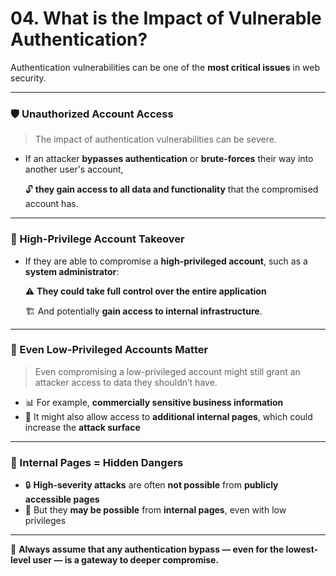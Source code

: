 # 04. What is the Impact of Vulnerable Authentication?

Authentication vulnerabilities can be one of the **most critical issues** in web security.

---

### 🛡️ Unauthorized Account Access

> The impact of authentication vulnerabilities can be severe.
> 
- If an attacker **bypasses authentication** or **brute-forces** their way into another user's account,
    
    🔓 **they gain access to all data and functionality** that the compromised account has.
    

---

### 👑 High-Privilege Account Takeover

- If they are able to compromise a **high-privileged account**, such as a **system administrator**:
    
    ⚠️ **They could take full control over the entire application**
    
    🏗️ And potentially **gain access to internal infrastructure**.
    

---

### 📁 Even Low-Privileged Accounts Matter

> Even compromising a low-privileged account might still grant an attacker access to data they shouldn’t have.
> 
- 📊 For example, **commercially sensitive business information**
- 🧭 It might also allow access to **additional internal pages**, which could increase the **attack surface**

---

### 🧨 Internal Pages = Hidden Dangers

- 🔒 **High-severity attacks** are often **not possible** from **publicly accessible pages**
- 🧬 But they **may be possible** from **internal pages**, even with low privileges

---

🔐 **Always assume that any authentication bypass — even for the lowest-level user — is a gateway to deeper compromise.**